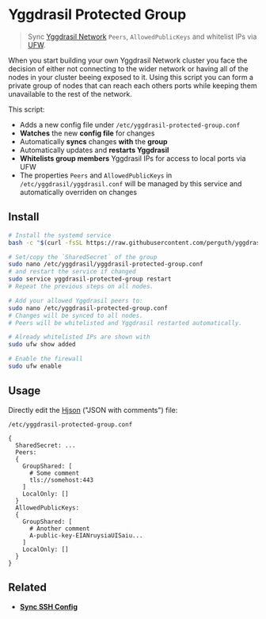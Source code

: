 # Yggdrasil Protected Group

> Sync [Yggdrasil Network](https://yggdrasil-network.github.io/) `Peers`, `AllowedPublicKeys` and whitelist IPs via [UFW](https://manpages.ubuntu.com/manpages/bionic/en/man8/ufw.8.html).

When you start building your own Yggdrasil Network cluster you face the decision of either not connecting to the wider network or having all of the nodes in your cluster beeing exposed to it. Using this script you can form a private group of nodes that can reach each others ports while keeping them unavailable to the rest of the network.

This script:

- Adds a new config file under `/etc/yggdrasil-protected-group.conf`
- **Watches** the new **config file** for changes
- Automatically **syncs** changes **with** the **group**
- Automatically updates and **restarts Yggdrasil**
- **Whitelists group members** Yggdrasil IPs for access to local ports via UFW
- The properties `Peers` and `AllowedPublicKeys` in `/etc/yggdrasil/yggdrasil.conf` will be managed by this service and automatically overriden on changes

## Install

```bash
# Install the systemd service
bash -c "$(curl -fsSL https://raw.githubusercontent.com/perguth/yggdrasil-protected-group/main/setup.sh)"

# Set/copy the `SharedSecret` of the group
sudo nano /etc/yggdrasil/yggdrasil-protected-group.conf
# and restart the service if changed
sudo service yggdrasil-protected-group restart
# Repeat the previous steps on all nodes.

# Add your allowed Yggdrasil peers to:
sudo nano /etc/yggdrasil-protected-group.conf
# Changes will be synced to all nodes.
# Peers will be whitelisted and Yggdrasil restarted automatically.

# Already whitelisted IPs are shown with
sudo ufw show added

# Enable the firewall
sudo ufw enable
```

## Usage

Directly edit the [Hjson](https://hjson.github.io/) ("JSON with comments") file:

`/etc/yggdrasil-protected-group.conf`
```
{
  SharedSecret: ...
  Peers:
  {
    GroupShared: [
      # Some comment
      tls://somehost:443
    ]
    LocalOnly: []
  }
  AllowedPublicKeys:
  {
    GroupShared: [
      # Another comment
      A-public-key-EIANruysiaUISaiu...
    ]
    LocalOnly: []
  }
}
```

## Related

- **[Sync SSH Config](https://github.com/perguth/sync-ssh-config)**
